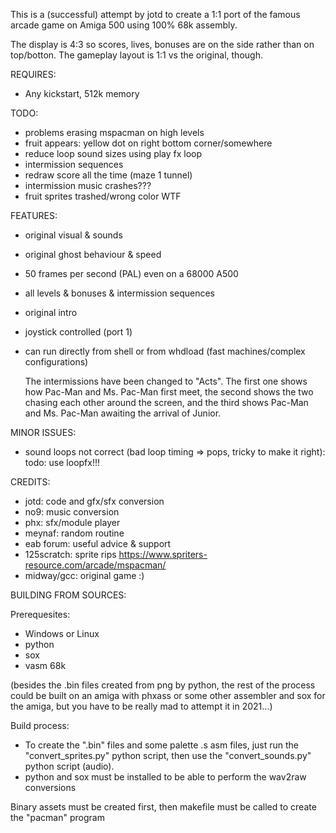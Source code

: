 This is a (successful) attempt by jotd to create a 1:1 port of the famous arcade game on Amiga 500 using 100% 68k assembly.

The display is 4:3 so scores, lives, bonuses are on the side rather than on top/botton. The gameplay layout is 1:1 vs
the original, though.

REQUIRES:

- Any kickstart, 512k memory

TODO: 

- problems erasing mspacman on high levels
- fruit appears: yellow dot on right bottom corner/somewhere
- reduce loop sound sizes using play fx loop
- intermission sequences
- redraw score all the time (maze 1 tunnel)
- intermission music crashes???
- fruit sprites trashed/wrong color WTF

FEATURES:

- original visual & sounds
- original ghost behaviour & speed
- 50 frames per second (PAL) even on a 68000 A500
- all levels & bonuses & intermission sequences
- original intro
- joystick controlled (port 1)
- can run directly from shell or from whdload (fast machines/complex configurations)


    The intermissions have been changed to "Acts". The first one shows how Pac-Man and Ms. Pac-Man first meet,
    the second shows the two chasing each other around the screen,
    and the third shows Pac-Man and Ms. Pac-Man awaiting the arrival of Junior.
    

MINOR ISSUES:

- sound loops not correct (bad loop timing => pops, tricky to make it right): todo: use loopfx!!!

CREDITS:

- jotd: code and gfx/sfx conversion
- no9: music conversion
- phx: sfx/module player
- meynaf: random routine
- eab forum: useful advice & support
- 125scratch: sprite rips https://www.spriters-resource.com/arcade/mspacman/
- midway/gcc: original game :)

BUILDING FROM SOURCES:

Prerequesites:

- Windows or Linux
- python
- sox
- vasm 68k

(besides the .bin files created from png by python, the rest of the process could be built on an amiga with phxass
 or some other assembler and sox for the amiga, but you have to be really mad to attempt it in 2021...)

Build process:

- To create the ".bin" files and some palette .s asm files,
  just run the "convert_sprites.py" python script, then use the "convert_sounds.py"
  python script (audio).
- python and sox must be installed to be able to perform the wav2raw conversions

Binary assets must be created first, then makefile must be called to create the "pacman" program


